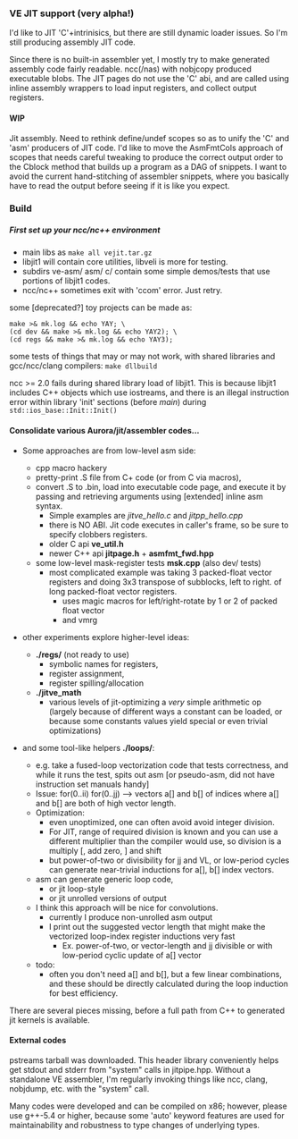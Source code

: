 ### VE JIT support (very alpha!)

I'd like to JIT 'C'+intrinisics, but there are still dynamic loader issues.
So I'm still producing assembly JIT code.

Since there is no built-in assembler yet, I mostly try to make generated
assembly code fairly readable.  ncc(/nas) with nobjcopy produced executable
blobs.  The JIT pages do not use the 'C' abi, and are called using inline
assembly wrappers to load input registers, and collect output registers.

#### WIP

Jit assembly.  Need to rethink define/undef scopes so as to unify the 'C' and
'asm' producers of JIT code.  I'd like to move the AsmFmtCols approach of
scopes that needs careful tweaking to produce the correct output order to the
Cblock method that builds up a program as a DAG of snippets.  I want to avoid
the current hand-stitching of assembler snippets, where you basically have to
read the output before seeing if it is like you expect.

### Build
##### First set up your ncc/nc++ environment

- main libs as `make all vejit.tar.gz`
- libjit1 will contain core utilities, libveli is more for testing.
- subdirs ve-asm/ asm/ c/ contain some simple demos/tests
  that use portions of libjit1 codes.
- ncc/nc++ sometimes exit with 'ccom' error.  Just retry.

some [deprecated?] toy projects can be made as:
```
make >& mk.log && echo YAY; \
(cd dev && make >& mk.log && echo YAY2); \
(cd regs && make >& mk.log && echo YAY3);
```

some tests of things that may or may not work, with shared libraries and
gcc/ncc/clang compilers: `make dllbuild`

ncc >= 2.0 fails during shared library load of libjit1.  This is because
libjit1 includes C++ objects which use iostreams, and there is an illegal
instruction error within library 'init' sections (before _main_) during
`std::ios_base::Init::Init()`

#### Consolidate various Aurora/jit/assembler codes...
- Some approaches are from low-level asm side:
  - cpp macro hackery
  - pretty-print .S file from C+ code (or from C via macros),
  - convert .S to .bin, load into executable code page,
    and execute it by passing and retrieving arguments
    using [extended] inline asm syntax.
    - Simple examples are *jitve_hello.c* and *jitpp_hello.cpp*
    - there is NO ABI.  Jit code executes in caller's frame,
      so be sure to specify clobbers registers.
    - older C api **ve_util.h**
    - newer C++ api **jitpage.h** + **asmfmt_fwd.hpp**
  - some low-level mask-register tests **msk.cpp** (also dev/ tests)
    - most complicated example was taking 3 packed-float vector registers and
      doing 3x3 transpose of subblocks, left to right.
      of long packed-float vector registers.
      - uses magic macros for left/right-rotate by 1 or 2 of packed float vector
      - and vmrg

- other experiments explore higher-level ideas:
  - **./regs/** (not ready to use)
    - symbolic names for registers,
    - register assignment,
    - register spilling/allocation
  - **./jitve_math**
    - various levels of jit-optimizing a *very* simple arithmetic op
      (largely because of different ways a constant can be loaded,
       or because some constants values yield special or even trivial
       optimizations)

- and some tool-like helpers **./loops/**:
  - e.g. take a fused-loop vectorization code that tests
    correctness, and while it runs the test, spits out asm
    [or pseudo-asm, did not have instruction set manuals handy]
  - Issue: for(0..ii) for(0..jj) --> vectors a[] and b[] of indices
    where a[] and b[] are both of high vector length.
  - Optimization:
    - even unoptimized, one can often avoid avoid integer division.
    - For JIT, range of required division is known and you can
      use a different multiplier than the compiler would use,
      so division is a multiply [, add zero, ] and shift
    - but power-of-two or divisibility for jj and VL, or low-period cycles
      can generate near-trivial inductions for a[], b[] index vectors.
  - asm can generate generic loop code,
    - or jit loop-style
    - or jit unrolled versions of output
  - I think this approach will be nice for convolutions.
    - currently I produce non-unrolled asm output
    - I print out the suggested vector length that might make
      the vectorized loop-index register inductions very fast
      - Ex. power-of-two, or vector-length and jj divisible
        or with low-period cyclic update of a[] vector
  - todo:
    - often you don't need a[] and b[], but a few linear combinations,
      and these should be directly calculated during the loop induction
      for best efficiency.

There are several pieces missing, before a full path from C++
to generated jit kernels is available.

#### External codes

pstreams tarball was downloaded.  This header library conveniently helps get
stdout and stderr from "system" calls in jitpipe.hpp.  Without a standalone
VE assembler, I'm regularly invoking things like ncc, clang, nobjdump, etc.
with the "system" call.

Many codes were developed and can be compiled on x86; however, please use
g++-5.4 or higher, because some 'auto' keyword features are used for
maintainability and robustness to type changes of underlying types.

